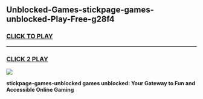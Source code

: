 
## Unblocked-Games-stickpage-games-unblocked-Play-Free-g28f4
<h3>
<a href="https://premium76.site?title=stickpage-games-unblocked&ref=10A">CLICK TO PLAY</a></h3>
<hr>

<h3>
<a href="https://premium76.site?title=stickpage-games-unblocked&ref=10A">CLICK 2 PLAY</a>
  
</h3>

<a href="https://premium76.site?title=stickpage-games-unblocked&ref=10A"><img src="https://clearcache.store/games.png"></a>


**stickpage-games-unblocked games unblocked: Your Gateway to Fun and Accessible Online Gaming**
